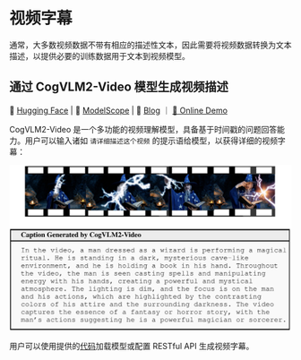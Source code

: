 # 视频字幕

通常，大多数视频数据不带有相应的描述性文本，因此需要将视频数据转换为文本描述，以提供必要的训练数据用于文本到视频模型。

## 通过 CogVLM2-Video 模型生成视频描述

🤗 [Hugging Face](https://huggingface.co/THUDM/cogvlm2-video-llama3-chat) | 🤖 [ModelScope](https://modelscope.cn/models/ZhipuAI/cogvlm2-video-llama3-chat) | 📑 [Blog](https://cogvlm2-video.github.io/) ｜ [💬 Online Demo](http://cogvlm2-online.cogviewai.cn:7868/)

CogVLM2-Video 是一个多功能的视频理解模型，具备基于时间戳的问题回答能力。用户可以输入诸如 `请详细描述这个视频` 的提示语给模型，以获得详细的视频字幕：


<div align="center">
    <a href="https://cogvlm2-video.github.io/"><img width="600px" height="auto" src="./assests/cogvlm2-video-example.png"></a>
</div>

用户可以使用提供的[代码](https://github.com/THUDM/CogVLM2/tree/main/video_demo)加载模型或配置 RESTful API 生成视频字幕。